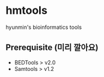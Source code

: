 # hmtools
hyunmin's bioinformatics tools

## Prerequisite (미리 깔아요)
* BEDTools > v2.0
* Samtools > v1.2
